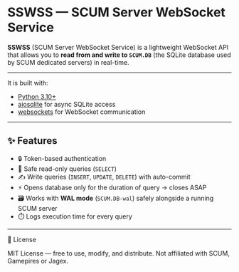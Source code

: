 # SSWSS — SCUM Server WebSocket Service

**SSWSS** (SCUM Server WebSocket Service) is a lightweight WebSocket API that allows you to **read from and write to `SCUM.DB`** (the SQLite database used by SCUM dedicated servers) in real-time.

---

It is built with:
- [Python 3.10+](https://www.python.org/)
- [aiosqlite](https://github.com/omnilib/aiosqlite) for async SQLite access
- [websockets](https://websockets.readthedocs.io/) for WebSocket communication

---

## ✨ Features

- 🔒 Token-based authentication  
- 📖 Safe read-only queries (`SELECT`)  
- ✍️ Write queries (`INSERT`, `UPDATE`, `DELETE`) with auto-commit  
- ⚡ Opens database only for the duration of query → closes ASAP  
- 🗃️ Works with **WAL mode** (`SCUM.DB-wal`) safely alongside a running SCUM server  
- ⏱️ Logs execution time for every query  

---

📖 License

MIT License — free to use, modify, and distribute.
Not affiliated with SCUM, Gamepires or Jagex.